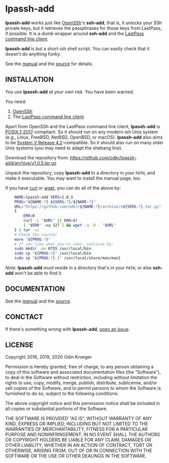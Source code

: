 # lpassh-add

**lpassh-add** works just like [OpenSSh](https://www.openssh.com)'s
**ssh-add**, that is, it unlocks your SSh private keys, but it retrieves
the passphrases for those keys from LastPass, if possible. It is a
*dumb* wrapper around **ssh-add** and the [LastPass command line
client](https://github.com/lastpass/lastpass-cli).

**lpassh-add** is but a short-ish shell script.
You can easily check that it doesn't do anything funky.

See the [manual](MANUAL.md) and the [source](lpassh-add) for details.


## INSTALLATION

You use **lpassh-add** *at your own risk*. You have been warned.

You need:

1. [OpenSSh](https://www.openssh.com)
2. The [LastPass command line client](https://github.com/lastpass/lastpass-cli)

Apart from OpenSSh and the LastPass command line client, **lpassh-add** is
[POSIX.1-2017](http://pubs.opengroup.org/onlinepubs/9699919799/)-compliant.
So it should run on any modern-ish Unix system (e.g., Linux, FreeBSD, NetBSD,
OpenBSD, or macOS). **lpassh-add** also *aims* to be
[System V Release 4.2](https://www.in-ulm.de/~mascheck/bourne/)-compatible.
So it should also run on many older Unix systems
(you may need to adapt the shebang line).

Download the repository from:
<https://github.com/odkr/lpassh-add/archive/v1.0.5.tar.gz>

Unpack the repository, copy **lpassh-add** to a directory in your `PATH`,
and make it executable. You may want to install the manual page, too.

If you have [curl](https://curl.haxx.se/) or
            [wget](https://www.gnu.org/software/wget/),
you can do all of the above by:

```sh
    NAME=lpassh-add VERS=1.0.5
    PROG="${NAME:?}-${VERS:?}/${NAME:?}"
    URL="https://github.com/odkr/${NAME:?}/archive/v${VERS:?}.tar.gz"
    {
        ERR=0
        curl -L "$URL" || ERR=$?
        [ "$ERR" -eq 127 ] && wget -q -O - "$URL"
    } | tar -xz
    # Check the source!
    more "${PROG:?}"
    # If you like what you've seen, continue by:
    sudo mkdir -pm 0755 /usr/local/bin
    sudo cp "${PROG:?}" /usr/local/bin
    sudo cp "${PROG:?}.1" /usr/local/share/man/man1
```

*Note:* **lpassh-add** *must* reside in a directory that's in your `PATH`,
or else **ssh-add** won't be able to find it.


## DOCUMENTATION

See the [manual](MANUAL.md) and the [source](lpassh-add).


## CONCTACT

If there's something wrong with **lpassh-add**,
[open an issue](https://github.com/odkr/lpassh-add/issues).


## LICENSE

Copyright 2018, 2019, 2020 Odin Kroeger

Permission is hereby granted, free of charge, to any person obtaining a
copy of this software and associated documentation files (the
"Software"), to deal in the Software without restriction, including
without limitation the rights to use, copy, modify, merge, publish,
distribute, sublicense, and/or sell copies of the Software, and to
permit persons to whom the Software is furnished to do so, subject to
the following conditions:

The above copyright notice and this permission notice shall be included
in all copies or substantial portions of the Software.

THE SOFTWARE IS PROVIDED "AS IS", WITHOUT WARRANTY OF ANY KIND, EXPRESS
OR IMPLIED, INCLUDING BUT NOT LIMITED TO THE WARRANTIES OF
MERCHANTABILITY, FITNESS FOR A PARTICULAR PURPOSE AND NONINFRINGEMENT.
IN NO EVENT SHALL THE AUTHORS OR COPYRIGHT HOLDERS BE LIABLE FOR ANY
CLAIM, DAMAGES OR OTHER LIABILITY, WHETHER IN AN ACTION OF CONTRACT,
TORT OR OTHERWISE, ARISING FROM, OUT OF OR IN CONNECTION WITH THE
SOFTWARE OR THE USE OR OTHER DEALINGS IN THE SOFTWARE.
